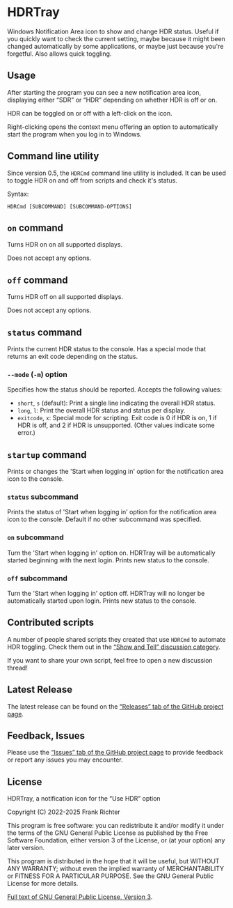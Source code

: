 HDRTray
=======
Windows Notification Area icon to show and change HDR status.
Useful if you quickly want to check the current setting, maybe because it might been changed automatically by some applications, or maybe just because you're forgetful.
Also allows quick toggling.

Usage
-----
After starting the program you can see a new notification area icon, displaying
either “SDR” or “HDR” depending on whether HDR is off or on.

HDR can be toggled on or off with a left-click on the icon.

Right-clicking opens the context menu offering an option to automatically start
the program when you log in to Windows.

Command line utility
--------------------
Since version 0.5, the `HDRCmd` command line utility is included. It can be used to toggle HDR on and off from scripts and check it's status.

Syntax:

    HDRCmd [SUBCOMMAND] [SUBCOMMAND-OPTIONS]

## `on` command
Turns HDR on on all supported displays.

Does not accept any options.

## `off` command
Turns HDR off on all supported displays.

Does not accept any options.

## `status` command
Prints the current HDR status to the console. Has a special mode that returns an exit code depending on the status.

### `--mode` (`-m`) option
Specifies how the status should be reported. Accepts the following values:

* `short`, `s` (default): Print a single line indicating the overall HDR status.
* `long`, `l`: Print the overall HDR status and status per display.
* `exitcode`, `x`: Special mode for scripting. Exit code is 0 if HDR is on, 1 if HDR is off, and 2 if HDR is unsupported. (Other values indicate some error.)

## `startup` command
Prints or changes the 'Start when logging in' option for the notification area icon to the console.

### `status` subcommand
Prints the status of 'Start when logging in' option for the notification area icon to the console. Default if no other subcommand was specified.

### `on` subcommand
Turn the 'Start when logging in' option on. HDRTray will be automatically started beginning with the next login. Prints new status to the console.

### `off` subcommand
Turn the 'Start when logging in' option off. HDRTray will no longer be automatically started upon login. Prints new status to the console.

Contributed scripts
-------------------
A number of people shared scripts they created that use `HDRCmd` to automate HDR toggling. Check them out in the [“Show and Tell” discussion category](https://github.com/res2k/HDRTray/discussions/categories/show-and-tell).

If you want to share your own script, feel free to open a new discussion thread!

Latest Release
--------------
The latest release can be found on the [“Releases” tab of the GitHub project page](https://github.com/res2k/HDRTray/releases).

Feedback, Issues
----------------
Please use the [“Issues” tab of the GitHub project page](https://github.com/res2k/HDRTray/issues) to provide feedback or report any issues you may encounter.

License
-------
HDRTray, a notification icon for the “Use HDR” option

Copyright (C) 2022-2025 Frank Richter

This program is free software: you can redistribute it and/or modify
it under the terms of the GNU General Public License as published by
the Free Software Foundation, either version 3 of the License, or
(at your option) any later version.

This program is distributed in the hope that it will be useful,
but WITHOUT ANY WARRANTY; without even the implied warranty of
MERCHANTABILITY or FITNESS FOR A PARTICULAR PURPOSE.  See the
GNU General Public License for more details.

[Full text of GNU General Public License, Version 3](LICENSE.md).
